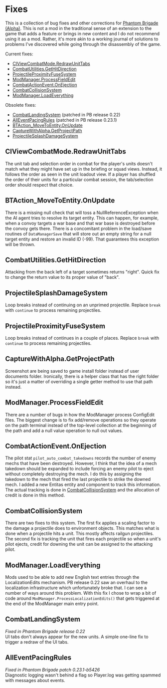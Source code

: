 # Fixes

This is a collection of bug fixes and other corrections for [Phantom Brigade (Alpha)](https://braceyourselfgames.com/phantom-brigade/). This is not a mod in the traditional sense of an extension to the game that adds a feature or brings in new content and I do not recommend using it as a mod. Rather, it's more akin to a working journal of solutions to problems I've discovered while going through the disassembly of the game.

Current fixes:

- [CIViewCombatMode.RedrawUnitTabs](#civiewcombatmoderedrawunittabs)
- [CombatUtilities.GetHitDirection](#combatutilitiesgethitdirection)
- [ProjectileProximityFuseSystem](#projectileproximityfusesystem)
- [ModManager.ProcessFieldEdit](#modmanagerprocessfieldedit)
- [CombatActionEvent.OnEjection](#combatactioneventonejection)
- [CombatCollisionSystem](#combatcollisionsystem)
- [ModManager.LoadEverything](#modmanagerloadeverything)

Obsolete fixes:

- [CombatLandingSystem](#combatlandingsystem) (patched in PB release 0.22)
- [AllEventPacingRules](#alleventpacingrules) (patched in PB release 0.23.1)
- [BTAction_MoveToEntity.OnUpdate](#btaction_movetoentityonupdate)
- [CaptureWithAlpha.GetProjectPath](#capturewithalphagetprojectpath)
- [ProjectileSplashDamageSystem](#projectilesplashdamagesystem)

## CIViewCombatMode.RedrawUnitTabs

The unit tab and selection order in combat for the player's units doesn't match what they might have set up in the briefing or squad views. Instead, it follows the order as seen in the unit loadout view. If a player has shuffled the order of their units for a particular combat session, the tab/selection order should respect that choice.

## BTAction_MoveToEntity.OnUpdate

There is a missing null check that will toss a NullReferenceException when the AI agent tries to resolve its target entity. This can happen, for example, when a convoy targets a war base and that war base is destroyed before the convoy gets there. There is a concomitant problem in the load/save routines of `DataManagerSave` that will store out an empty string for a null target entity and restore an invalid ID (-99). That guarantees this exception will be thrown.

## CombatUtilities.GetHitDirection

Attacking from the back left of a target sometimes returns "right". Quick fix to change the return value to its proper value of "back".

## ProjectileSplashDamageSystem

Loop breaks instead of continuing on an unprimed projectile. Replace `break` with `continue` to process remaining projectiles.

## ProjectileProximityFuseSystem

Loop breaks instead of continues in a couple of places. Replace `break` with `continue` to process remaining projectiles.

## CaptureWithAlpha.GetProjectPath

Screenshot are being saved to game install folder instead of user documents folder. Ironically, there is a helper class that has the right folder so it's just a matter of overriding a single getter method to use that path instead.

## ModManager.ProcessFieldEdit

There are a number of bugs in how the ModManager process ConfigEdit files. The biggest change is to fix add/remove operations so they operate on the path terminal instead of the top-level collection at the beginning of the path and add a null value operation to null out values.

## CombatActionEvent.OnEjection

The pilot stat `pilot_auto_combat_takedowns` records the number of enemy mechs that have been destroyed. However, I think that the idea of a mech takedown should be expanded to include forcing an enemy pilot to eject without completely destroying the mech. I do this by assigning the takedown to the mech that fired the last projectile to strike the downed mech. I added a new Entitas entity and component to track this information. The actual tracking is done in [CombatCollisionSystem](#combatcollisionsystem) and the allocation of credit is done in this method.

## CombatCollisionSystem

There are two fixes to this system. The first fix applies a scaling factor to the damage a projectile does to environment objects. This matches what is done when a projectile hits a unit. This mostly affects railgun projectiles. The second fix is tracking the unit that fires each projectile so when a unit's pilot ejects, credit for downing the unit can be assigned to the attacking pilot.

## ModManager.LoadEverything

Mods used to be able to add new English text entries through the LocalizationEdits mechanism. PB release 0.22 saw an overhaul to the localization infrastructure which unfortunately broke that. I can see a number of ways around this problem. With this fix I chose to wrap a bit of code around `ModManager.ProcessLocalizationEdits()` that gets triggered at the end of the ModManager main entry point.

## CombatLandingSystem

_Fixed in Phantom Brigade release 0.22_<br />
UI tabs don't always appear for the new units. A simple one-line fix to trigger a redraw of the UI tabs.

## AllEventPacingRules

_Fixed in Phantom Brigade patch 0.23.1-b5426_<br />
Diagnostic logging wasn't behind a flag so Player.log was getting spammed with messages about events.
